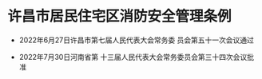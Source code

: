 # 许昌市居民住宅区消防安全管理条例

- 2022年6月27日许昌市第七届人民代表大会常务委
  员会第五十一次会议通过

- 2022年7月30日河南省第
  十三届人民代表大会常务委员会第三十四次会议批准

<!-- INFO END -->
